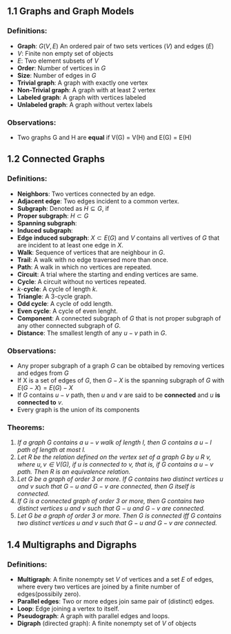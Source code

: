 ## 1.1 Graphs and Graph Models

### Definitions:
  - **Graph**: $G(V,E)$ An ordered pair of two sets vertices $(V)$ and edges $(E)$
  - $V$: Finite non empty set of objects
  - $E$: Two element subsets of $V$
  - **Order**: Number of vertices in $G$
  - **Size**: Number of edges in $G$
  - **Trivial graph**: A graph with exactly one vertex
  - **Non-Trivial graph**: A graph with at least 2 vertex
  - **Labeled graph**: A graph with vertices labeled
  - **Unlabeled graph**: A graph without vertex labels

### Observations:
 - Two graphs G and H are **equal** if V(G) = V(H) and E(G) = E(H)

## 1.2 Connected Graphs

### **Definitions**:
 - **Neighbors**: Two vertices connected by an edge.
 - **Adjacent edge**: Two edges incident to a common vertex.
 - **Subgraph**: Denoted as $H\subseteq G$, if 
 - **Proper subgraph**: $H \subset G$ 
 - **Spanning subgraph**:
 - **Induced subgraph**:
 - **Edge induced subgraph**: $X \subset E(G)$ and $V$ contains all vertives of $G$ that are incident to at least one edge in $X$.
 - **Walk**: Sequence of vertices that are neighbour in $G$.
 - **Trail**: A walk with no edge traversed more than once.
 - **Path**: A walk in which no vertices are repeated.
 - **Circuit**: A trial where the starting and ending vertices are same.
 - **Cycle**: A circuit without no vertices repeated.
 - $k$-**cycle**: A cycle of length $k$.
 - **Triangle**: A 3-cycle graph.
 - **Odd cycle**: A cycle of odd length.
 - **Even cycle**: A cycle of even lenght.
 - **Component**: A connected subgraph of $G$ that is not proper subgraph of any other connected subgraph of $G$.
 - **Distance**: The smallest length of any $u-v$ path in $G$.
 

### Observations:
 - Any proper subgraph of a graph $G$ can be obtaibed by removing vertices and edges from $G$
 - If X is a set of edges of $G$, then $G-X$ is the spanning subgraph of $G$ with $E(G-X)=E(G)-X$
 - If $G$ contains $u-v$ path, then $u$ and $v$ are said to be **connected** and $u$ **is connected to** $v$.
 - Every graph is the union of its components

### Theorems:
 1. *If a graph $G$ contains a $u-v$ walk of length $l$, then $G$ contains a $u-l$ path of length at most $l$.*
 2. *Let $R$ be the relation defined on the vertex set of a graph $G$ by $u\ R\ v$, where $u, v ∈ V(G)$, if $u$ is connected to $v$, that is, if G contains a $u − v$ path. Then $R$ is an equivalence relation.*
 3. *Let $G$ be a graph of order 3 or more. If $G$ contains two distinct vertices $u$ and $v$ such that $G − u$ and $G − v$ are connected, then $G$ itself is connected.*
 4. *If $G$ is a connected graph of order 3 or more, then $G$ contains two distinct vertices $u$ and $v$ such that $G-u$ and $G-v$ are connected.*
 5. *Let $G$ be a graph of order 3 or more. Then $G$ is connected iff $G$ contains two distinct vertices $u$ and $v$ such that $G-u$ and $G-v$ are connected.*

## 1.4 Multigraphs and Digraphs

### Definitions:
 - **Multigraph**: A finite nonempty set $V$ of vertices and a set $E$ of edges, where every two vertices are joined by a finite number of edges(possibily zero).
 - **Parallel edges**: Two or more edges join same pair of (distinct) edges.
 - **Loop**: Edge joining a vertex to itself.
 - **Pseudograph**: A graph with parallel edges and loops.
 - **Digraph** (directed graph): A finite nonempty set of $V$ of objects  
